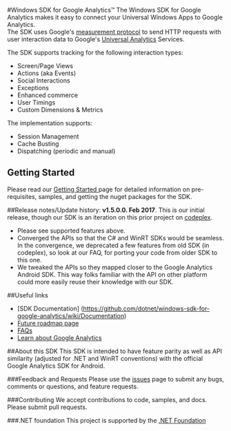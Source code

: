 #Windows SDK for Google Analytics&trade;
The Windows SDK for Google Analytics makes it easy to connect your Universal Windows Apps to Google Analytics.  
The SDK uses Google's [measurement protocol](https://developers.google.com/analytics/devguides/collection/protocol/) to send HTTP requests with user interaction data to Google's [Universal Analytics](https://support.google.com/analytics/answer/2790010) Services. 

The SDK supports tracking for the following interaction types:

- Screen/Page Views 
- Actions (aka Events)
- Social Interactions 
- Exceptions
- Enhanced commerce 
- User Timings 
- Custom Dimensions & Metrics 
 
The implementation supports:

- Session Management 
- Cache Busting  
- Dispatching (periodic and manual)  
 

## Getting Started 
Please read our [Getting Started ](https://github.com/dotnet/windows-sdk-for-google-analytics/wiki/Getting-Started) page for detailed information on pre-requisites, samples, and getting the nuget packages for the SDK.  

 
##Release notes/Update history:
**v1.5.0.0. Feb 2017**. This is our initial release, though our SDK is an iteration on this prior project on [codeplex](http://googleanalyticssdk.codeplex.com/). 
- Please see supported features above.  
- Converged the APIs so that the C# and WinRT SDKs would be seamless. In the convergence, we deprecated a few features from old SDK (in codeplex), so look at our FAQ, for porting your code from older SDK to this one. 
- We tweaked the APIs so they mapped closer to the Google Analytics Android SDK. This way folks familiar with the API on other platform could more easily reuse their knowledge with our SDK. 
 
##Useful links 
- [SDK Documentation] (https://github.com/dotnet/windows-sdk-for-google-analytics/wiki/Documentation)
- [Future roadmap page](https://github.com/dotnet/windows-sdk-for-google-analytics/wiki/Roadmap)
- [FAQs](https://github.com/dotnet/windows-sdk-for-google-analytics/wiki/FAQ) 
- [Learn about Google Analytics](https://developers.google.com/analytics/)

##About this SDK
This SDK is intended to have feature parity as well as API similarity (adjusted for .NET and WinRT conventions) with the official Google Analytics SDK for Android.  

###Feedback and Requests 
Please use the [issues](https://github.com/dotnet/windows-sdk-for-google-analytics/issues) page to submit any bugs, comments or questions, and feature requests.  

###Contributing 
We accept contributions to code, samples, and docs. Please submit pull requests.
 
###.NET foundation
This project is supported by the [.NET Foundation](https://dotnetfoundation.org/)